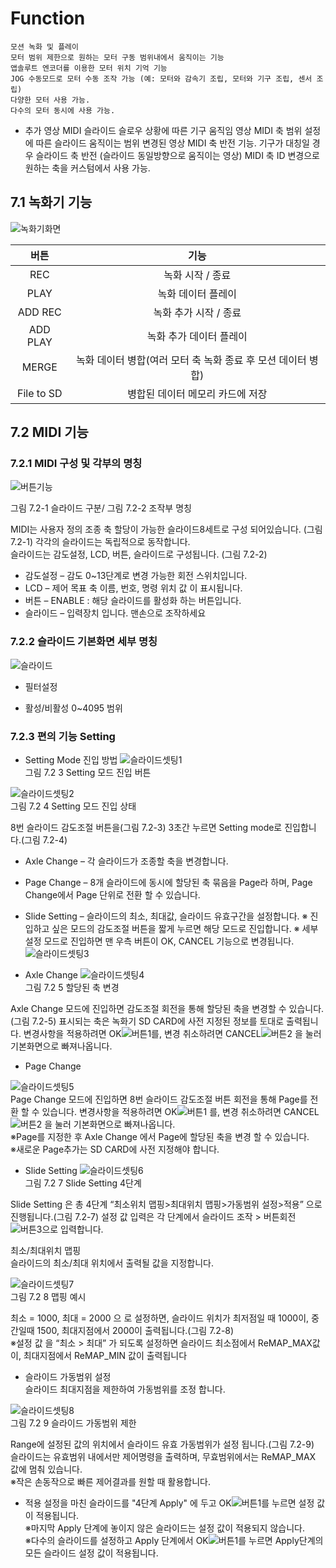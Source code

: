 # Function
    모션 녹화 및 플레이
    모터 범위 제한으로 원하는 모터 구동 범위내에서 움직이는 기능
    앱솔루트 엔코더를 이용한 모터 위치 기억 기능
    JOG 수동모드로 모터 수동 조작 가능 (예: 모터와 감속기 조립, 모터와 기구 조립, 센서 조립)
    다양한 모터 사용 가능.
    다수의 모터 동시에 사용 가능.

* 추가 영상
MIDI 슬라이드 슬로우 상황에 따른 기구 움직임 영상
MIDI 축 범위 설정에 따른 슬라이드 움직이는 범위 변경된 영상
MIDI 축 반전 기능. 기구가 대칭일 경우 슬라이드 축 반전 (슬라이드 동일방향으로 움직이는 영상) 
MIDI 축 ID 변경으로 원하는 축을 커스텀에서 사용 가능.

## 7.1 녹화기 기능

![녹화기화면](02/2_1_2.png)

|버튼|기능|
|:---:|:---:|
|REC|녹화 시작 / 종료|
|PLAY|녹화 데이터 플레이|
|ADD REC|녹화 추가 시작 / 종료|
|ADD PLAY|녹화 추가 데이터 플레이|
|MERGE| 녹화 데이터 병합(여러 모터 축 녹화 종료 후 모션 데이터 병합)|
|File to SD|병합된 데이터 메모리 카드에 저장|

## 7.2 MIDI 기능
### 7.2.1 MIDI 구성 및 각부의 명칭

![버튼기능](02/2_1_3_1_1.png)

그림 7.2-1 슬라이드 구분/ 그림 7.2-2 조작부 명칭

MIDI는 사용자 정의 조종 축 할당이 가능한 슬라이드8세트로 구성 되어있습니다. (그림 7.2-1)
각각의 슬라이드는 독립적으로 동작합니다.<br>
슬라이드는 감도설정, LCD, 버튼, 슬라이드로 구성됩니다. (그림 7.2-2)<br>
* 감도설정 – 감도 0~13단계로 변경 가능한 회전 스위치입니다.
* LCD – 제어 목표 축 이름, 번호, 명령 위치 값 이 표시됩니다.
* 버튼 – ENABLE : 해당 슬라이드를 활성화 하는 버튼입니다.
* 슬라이드 – 입력장치 입니다. 맨손으로 조작하세요

### 7.2.2 슬라이드 기본화면 세부 명칭

![슬라이드](07/7_2_2_1.png)

* 필터설정<br>

* 활성/비활성 0~4095 범위

### 7.2.3 편의 기능 Setting
* Setting Mode 진입 방법
![슬라이드셋팅1](07/7_2_3_1.png)<br>
그림 7.2 3 Setting 모드 진입 버튼

![슬라이드셋팅2](07/7_2_3_2.png)<br>
그림 7.2 4 Setting 모드 진입 상태

8번 슬라이드 감도조절 버튼을(그림 7.2-3) 3초간 누르면 Setting mode로 진입합니다.(그림 7.2-4)
* Axle Change – 각 슬라이드가 조종할 축을 변경합니다.
* Page Change – 8개 슬라이드에 동시에 할당된 축 묶음을 Page라 하며, Page Change에서 Page 단위로 전환 할 수 있습니다.
* Slide Setting – 슬라이드의 최소, 최대값, 슬라이드 유효구간을 설정합니다.
※ 진입하고 싶은 모드의 감도조절 버튼을 짧게 누르면 해당 모드로 진입합니다.
※ 세부 설정 모드로 진입하면 맨 우측 버튼이 OK, CANCEL 기능으로 변경됩니다.
![슬라이드셋팅3](07/7_2_3_3.png)

* Axle Change
![슬라이드셋팅4](07/7_2_3_4.png)<br>
그림 7.2 5 할당된 축 변경

Axle Change 모드에 진입하면 감도조절 회전을 통해 할당된 축을 변경할 수 있습니다.(그림 7.2-5)
표시되는 축은 녹화기 SD CARD에 사전 지정된 정보를 토대로 출력됩니다.
변경사항을 적용하려면 OK![버튼1](07/7_2_3_5.png)를, 변경 취소하려면 CANCEL![버튼2](07/7_2_3_6.png) 을 눌러 기본화면으로 빠져나옵니다.

* Page Change

![슬라이드셋팅5](07/7_2_3_8.png)<br>
Page Change 모드에 진입하면 8번 슬라이드 감도조절 버튼 회전을 통해 Page를 
전환 할 수 있습니다.
변경사항을 적용하려면 OK![버튼1](07/7_2_3_5.png) 를, 변경 취소하려면 CANCEL![버튼2](07/7_2_3_6.png)  을 눌러 기본화면으로 빠져나옵니다.<br>
※Page를 지정한 후 Axle Change 에서 Page에 할당된 축을 변경 할 수 있습니다.<br>
※새로운 Page추가는 SD CARD에 사전 지정해야 합니다.

* Slide Setting
![슬라이드셋팅6](07/7_2_3_9.png)<br>
그림 7.2 7 Slide Setting 4단계<br>

Slide Setting 은 총 4단계 “최소위치 맵핑>최대위치 맵핑>가동범위 설정>적용” 으로 진행됩니다.(그림 7.2-7)
설정 값 입력은 각 단계에서 슬라이드 조작 > 버튼회전 ![버튼3](07/7_2_3_10.png)으로 입력합니다.

최소/최대위치 맵핑<br>
슬라이드의 최소/최대 위치에서 출력될 값을 지정합니다.

![슬라이드셋팅7](07/7_2_3_11.png)<br>
그림 7.2 8 맵핑 예시<br>

최소 = 1000, 최대 = 2000 으 로 설정하면, 슬라이드 위치가 최저점일 때 1000이, 중간일때 1500, 최대지점에서 2000이 출력됩니다.(그림 7.2-8)<br>
※설정 값 을 “최소 > 최대” 가 되도록 설정하면 슬라이드 최소점에서 ReMAP_MAX값이, 최대지점에서 ReMAP_MIN 값이 출력됩니다

* 슬라이드 가동범위 설정<br>
슬라이드 최대지점을 제한하여 가동범위를 조정 합니다.

![슬라이드셋팅8](07/7_2_3_12.png)<br>
그림 7.2 9 슬라이드 가동범위 제한<br>

Range에 설정된 값의 위치에서 슬라이드 유효 가동범위가 설정 됩니다.(그림 7.2-9)<br>
슬라이드는 유효범위 내에서만 제어명령을 출력하며, 무효범위에서는 ReMAP_MAX 값에 멈춰 있습니다.<br>
※작은 손동작으로 빠른 제어결과를 원할 때 활용합니다.

* 적용
설정을 마친 슬라이드를 "4단계 Apply" 에 두고 OK![버튼1](07/7_2_3_5.png)를 누르면 설정 값이 적용됩니다.<br>
※마지막 Apply 단계에 놓이지 않은 슬라이드는 설정 값이 적용되지 않습니다.<br>
※다수의 슬라이드를 설정하고 Apply 단계에서 OK![버튼1](07/7_2_3_5.png)를 누르면 Apply단계의 모든 슬라이드 설정 값이 적용됩니다.




